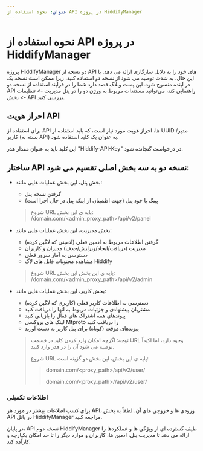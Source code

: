 ```yaml
---
عنوان: نحوه استفاده از API در پروژه HiddifyManager
---
```


# نحوه استفاده از API در پروژه HiddifyManager

پروژه HiddifyManager دو نسخه از API های خود را به دلایل سازگاری ارائه می دهد. با این حال، به شدت توصیه می شود از نسخه دو استفاده کنید، زیرا ممکن است نسخه یک در آینده منسوخ شود. این پست وبلاگ قصد دارد شما را در فرآیند استفاده از نسخه دو API راهنمایی کند، می‌توانید مستندات مربوط به ورژن دو را در پنل مدیریت -> تنظیمات -> بخش API بررسی کنید.

## احراز هویت API
برای استفاده از API ها، احراز هویت مورد نیاز است، که باید استفاده از UUID مدیر/کاربر (بسته به API) به عنوان یک کلید استفاده شود.

این کلید باید به عنوان مقدار هدر "Hiddify-API-Key" در درخواست گنجانده شود.
## ساختار API نسخه دو به سه بخش اصلی تقسیم می شود:
- بخش پنل، این بخش عملیات هایی مانند:
     - گرفتن نسخه پنل
     - پینگ با خود پنل (جهت اطمینان از اینکه پنل در حال اجرا است)

   >شروع URL پایه ی این بخش:
 /domain.com/<admin_proxy_path>/api/v2/panel

- بخش مدیریت، این بخش عملیات هایی مانند:
     - گرفتن اطلاعات مربوط به ادمین فعلی (ادمینی که لاگین کرده)
     - مدیریت (دریافت/ایجاد/ویرایش/حذف) مدیران و کاربران
     - دسترسی به آمار سرور فعلی
     - مشاهده محتویات فایل های لاگ Hiddify

   > شروع URL پایه ی این بخش این بخش:
  /domain.com/<admin_proxy_path>/api/v2/admin

- بخش کاربر، این بخش عملیات هایی مانند:
     - دسترسی به اطلاعات کاربر فعلی (کاربری که لاگین کرده)
     - مشتریان پیشنهادی و جزئیات مربوط به آنها را دریافت کنید
     - پیوندهای همه اشتراک های فعال را بازیابی کنید
     - لینک های پروکسی Mtproto را دریافت کنید
     - پیوندهای موقت (کوتاه) برای پنل کاربر به دست آورید
   > توجه: اگرچه امکان وارد کردن کلید در قسمت URL وجود دارد، اما اکیداً توصیه می شود آن را در هدر وارد کنید.
   >
   > شروع URL پایه ی این بخش، این بخش دو گزینه است:
   >> domain.com/<proxy_path>/api/v2/user/
   >>
   >> domain.com/<proxy_path>/<uuid>/api/v2/user/

### اطلاعات تکمیلی
برای کسب اطلاعات بیشتر در مورد هر API، ورودی ها و خروجی های آن، لطفاً به بخش API در پانل HiddifyManager مراجعه کنید.

در پایان، API نسخه دوم HiddifyManager طیف گسترده ای از ویژگی ها و عملکردها را ارائه می دهد تا مدیریت پنل، ادمین ها، کاربران و موارد دیگر را تا حد امکان یکپارچه و کارآمد کند.
